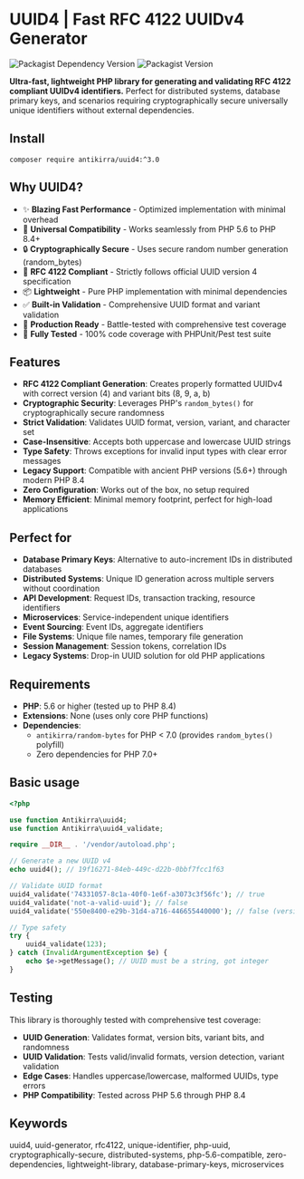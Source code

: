 # UUID4 | Fast RFC 4122 UUIDv4 Generator

![Packagist Dependency Version](https://img.shields.io/packagist/dependency-v/antikirra/uuid4/php)
![Packagist Version](https://img.shields.io/packagist/v/antikirra/uuid4)

**Ultra-fast, lightweight PHP library for generating and validating RFC 4122 compliant UUIDv4 identifiers.** Perfect for distributed systems, database primary keys, and scenarios requiring cryptographically secure universally unique identifiers without external dependencies.

## Install

```console
composer require antikirra/uuid4:^3.0
```

## Why UUID4?

- ✨ **Blazing Fast Performance** - Optimized implementation with minimal overhead
- 🔧 **Universal Compatibility** - Works seamlessly from PHP 5.6 to PHP 8.4+
- 🔒 **Cryptographically Secure** - Uses secure random number generation (random_bytes)
- 📜 **RFC 4122 Compliant** - Strictly follows official UUID version 4 specification
- 📦 **Lightweight** - Pure PHP implementation with minimal dependencies
- ✅ **Built-in Validation** - Comprehensive UUID format and variant validation
- 🚀 **Production Ready** - Battle-tested with comprehensive test coverage
- 🧪 **Fully Tested** - 100% code coverage with PHPUnit/Pest test suite

## Features

- **RFC 4122 Compliant Generation**: Creates properly formatted UUIDv4 with correct version (4) and variant bits (8, 9, a, b)
- **Cryptographic Security**: Leverages PHP's `random_bytes()` for cryptographically secure randomness
- **Strict Validation**: Validates UUID format, version, variant, and character set
- **Case-Insensitive**: Accepts both uppercase and lowercase UUID strings
- **Type Safety**: Throws exceptions for invalid input types with clear error messages
- **Legacy Support**: Compatible with ancient PHP versions (5.6+) through modern PHP 8.4
- **Zero Configuration**: Works out of the box, no setup required
- **Memory Efficient**: Minimal memory footprint, perfect for high-load applications

## Perfect for

- **Database Primary Keys**: Alternative to auto-increment IDs in distributed databases
- **Distributed Systems**: Unique ID generation across multiple servers without coordination
- **API Development**: Request IDs, transaction tracking, resource identifiers
- **Microservices**: Service-independent unique identifiers
- **Event Sourcing**: Event IDs, aggregate identifiers
- **File Systems**: Unique file names, temporary file generation
- **Session Management**: Session tokens, correlation IDs
- **Legacy Systems**: Drop-in UUID solution for old PHP applications

## Requirements

- **PHP**: 5.6 or higher (tested up to PHP 8.4)
- **Extensions**: None (uses only core PHP functions)
- **Dependencies**:
  - `antikirra/random-bytes` for PHP < 7.0 (provides `random_bytes()` polyfill)
  - Zero dependencies for PHP 7.0+

## Basic usage

```php
<?php

use function Antikirra\uuid4;
use function Antikirra\uuid4_validate;

require __DIR__ . '/vendor/autoload.php';

// Generate a new UUID v4
echo uuid4(); // 19f16271-84eb-449c-d22b-0bbf7fcc1f63

// Validate UUID format
uuid4_validate('74331057-8c1a-40f0-1e6f-a3073c3f56fc'); // true
uuid4_validate('not-a-valid-uuid'); // false
uuid4_validate('550e8400-e29b-31d4-a716-446655440000'); // false (version 3, not 4)

// Type safety
try {
    uuid4_validate(123);
} catch (InvalidArgumentException $e) {
    echo $e->getMessage(); // UUID must be a string, got integer
}
```

## Testing

This library is thoroughly tested with comprehensive test coverage:

- **UUID Generation**: Validates format, version bits, variant bits, and randomness
- **UUID Validation**: Tests valid/invalid formats, version detection, variant validation
- **Edge Cases**: Handles uppercase/lowercase, malformed UUIDs, type errors
- **PHP Compatibility**: Tested across PHP 5.6 through PHP 8.4

## Keywords

uuid4, uuid-generator, rfc4122, unique-identifier, php-uuid, cryptographically-secure, distributed-systems, php-5.6-compatible, zero-dependencies, lightweight-library, database-primary-keys, microservices

